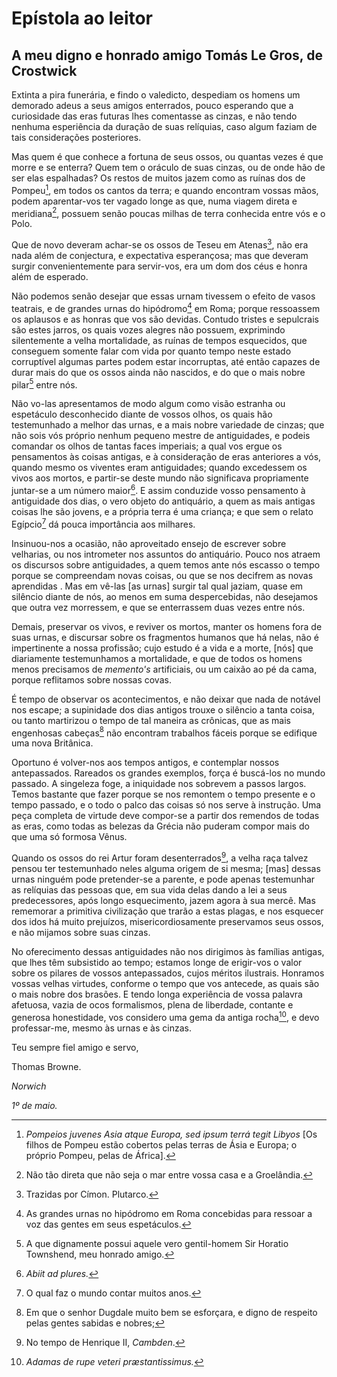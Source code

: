 Epístola ao leitor
==================

A meu digno e honrado amigo Tomás Le Gros, de Crostwick
-------------------------------------------------------

Extinta a pira funerária, e findo o valedicto, despediam os homens um
demorado adeus a seus amigos enterrados, pouco esperando que a
curiosidade das eras futuras lhes comentasse as cinzas, e não tendo
nenhuma esperiência da duração de suas relíquias, caso algum faziam de
tais considerações posteriores.

Mas quem é que conhece a fortuna de seus ossos, ou quantas vezes é que
morre e se enterra? Quem tem o oráculo de suas cinzas, ou de onde hão de
ser elas espalhadas? Os restos de muitos jazem como as ruínas dos de
Pompeu[^1], em todos os cantos da terra; e quando encontram vossas mãos,
podem aparentar-vos ter vagado longe as que, numa viagem direta e
meridiana[^2], possuem senão poucas milhas de terra conhecida entre vós
e o Polo.

Que de novo deveram achar-se os ossos de Teseu em Atenas[^3], não era
nada além de conjectura, e expectativa esperançosa; mas que deveram
surgir convenientemente para servir-vos, era um dom dos céus e honra
além de esperado.

Não podemos senão desejar que essas urnam tivessem o efeito de vasos
teatrais, e de grandes urnas do hipódromo[^4] em Roma; porque ressoassem
os aplausos e as honras que vos são devidas. Contudo tristes e
sepulcrais são estes jarros, os quais vozes alegres não possuem,
exprimindo silentemente a velha mortalidade, as ruínas de tempos
esquecidos, que conseguem somente falar com vida por quanto tempo neste
estado corruptível algumas partes podem estar incorruptas, até então
capazes de durar mais do que os ossos ainda não nascidos, e do que o
mais nobre pilar[^5] entre nós.

Não vo-las apresentamos de modo algum como visão estranha ou espetáculo
desconhecido diante de vossos olhos, os quais hão testemunhado a melhor
das urnas, e a mais nobre variedade de cinzas; que não sois vós próprio
nenhum pequeno mestre de antiguidades, e podeis comandar os olhos de
tantas faces imperiais; a qual vos ergue os pensamentos às coisas
antigas, e à consideração de eras anteriores a vós, quando mesmo os
viventes eram antiguidades; quando excedessem os vivos aos mortos, e
partir-se deste mundo não significava propriamente juntar-se a um número
maior[^6]. E assim conduzide vosso pensamento à antiguidade dos dias, o
vero objeto do antiquário, a quem as mais antigas coisas lhe são jovens,
e a própria terra é uma criança; e que sem o relato Egípcio[^7] dá pouca
importância aos milhares.

Insinuou-nos a ocasião, não aproveitado ensejo de escrever sobre
velharias, ou nos intrometer nos assuntos do antiquário. Pouco nos
atraem os discursos sobre antiguidades, a quem temos ante nós escasso o
tempo porque se compreendam novas coisas, ou que se nos decifrem as
novas aprendidas . Mas em vê-las \[as urnas\] surgir tal qual jaziam,
quase em silêncio diante de nós, ao menos em suma despercebidas, não
desejamos que outra vez morressem, e que se enterrassem duas vezes entre
nós.

Demais, preservar os vivos, e reviver os mortos, manter os homens fora
de suas urnas, e discursar sobre os fragmentos humanos que há nelas, não
é impertinente a nossa profissão; cujo estudo é a vida e a morte,
\[nós\] que diariamente testemunhamos a mortalidade, e que de todos os
homens menos precisamos de *memento\'s* artificiais, ou um caixão ao pé
da cama, porque reflitamos sobre nossas covas.

É tempo de observar os acontecimentos, e não deixar que nada de notável
nos escape; a supinidade dos dias antigos trouxe o silêncio a tanta
coisa, ou tanto martirizou o tempo de tal maneira as crônicas, que as
mais engenhosas cabeças[^8] não encontram trabalhos fáceis porque se
edifique uma nova Britânica.

Oportuno é volver-nos aos tempos antigos, e contemplar nossos
antepassados. Rareados os grandes exemplos, força é buscá-los no mundo
passado. A singeleza foge, a iniquidade nos sobrevem a passos largos.
Temos bastante que fazer porque se nos remontem o tempo presente e o
tempo passado, e o todo o palco das coisas só nos serve à instrução. Uma
peça completa de virtude deve compor-se a partir dos remendos de todas
as eras, como todas as belezas da Grécia não puderam compor mais do que
uma só formosa Vênus.

Quando os ossos do rei Artur foram desenterrados[^9], a velha raça
talvez pensou ter testemunhado neles alguma origem de si mesma; \[mas\]
dessas urnas ninguém pode pretender-se a parente, e pode apenas
testemunhar as relíquias das pessoas que, em sua vida delas dando a lei
a seus predecessores, após longo esquecimento, jazem agora à sua mercê.
Mas rememorar a primitiva civilização que trarão a estas plagas, e nos
esquecer dos idos há muito prejuízos, misericordiosamente preservamos
seus ossos, e não mijamos sobre suas cinzas.

No oferecimento dessas antiguidades não nos dirigimos às famílias
antigas, que lhes têm subsistido ao tempo; estamos longe de erigir-vos o
valor sobre os pilares de vossos antepassados, cujos méritos ilustrais.
Honramos vossas velhas virtudes, conforme o tempo que vos antecede, as
quais são o mais nobre dos brasões. E tendo longa experiência de vossa
palavra afetuosa, vazia de ocos formalismos, plena de liberdade,
contante e generosa honestidade, vos considero uma gema da antiga
rocha[^10], e devo professar-me, mesmo às urnas e às cinzas.

Teu sempre fiel amigo e servo,

Thomas Browne.

*Norwich*

*1º de maio.*

[^1]: *Pompeios juvenes Asia atque Europa, sed ipsum terrá tegit Libyos*
    \[Os filhos de Pompeu estão cobertos pelas terras de Ásia e Europa;
    o próprio Pompeu, pelas de África\].

[^2]: Não tão direta que não seja o mar entre vossa casa e a Groelândia.

[^3]: Trazidas por Címon. Plutarco.

[^4]: As grandes urnas no hipódromo em Roma concebidas para ressoar a
    voz das gentes em seus espetáculos.

[^5]: A que dignamente possui aquele vero gentil-homem Sir Horatio
    Townshend, meu honrado amigo.

[^6]: *Abiit ad plures.*

[^7]: O qual faz o mundo contar muitos anos.

[^8]: Em que o senhor Dugdale muito bem se esforçara, e digno de
    respeito pelas gentes sabidas e nobres;

[^9]: No tempo de Henrique II, *Cambden*.

[^10]: *Adamas de rupe veteri præstantissimus.*
